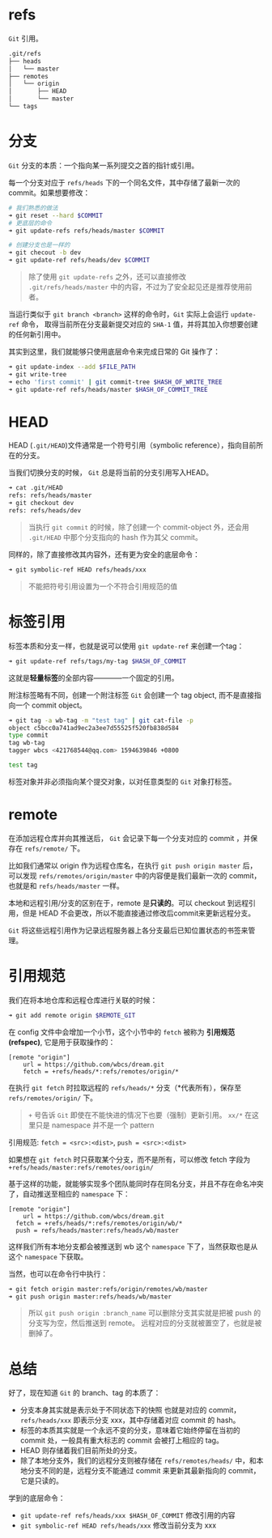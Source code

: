 # refs
`Git` 引用。
```sh
.git/refs
├── heads
│   └── master
├── remotes
│   └── origin
│       ├── HEAD
│       └── master
└── tags
```

# 分支
`Git` 分支的本质：一个指向某一系列提交之首的指针或引用。

每一个分支对应于 `refs/heads` 下的一个同名文件，其中存储了最新一次的 commit。如果想要修改：

```sh
# 我们熟悉的做法
➜ git reset --hard $COMMIT
# 更底层的命令
➜ git update-refs refs/heads/master $COMMIT

# 创建分支也是一样的
➜ git checout -b dev
➜ git update-ref refs/heads/dev $COMMIT
```
> 除了使用 `git update-refs` 之外，还可以直接修改 `.git/refs/heads/master` 中的内容，不过为了安全起见还是推荐使用前者。

当运行类似于 `git branch <branch>` 这样的命令时，`Git` 实际上会运行 `update-ref` 命令， 取得当前所在分支最新提交对应的 `SHA-1` 值，并将其加入你想要创建的任何新引用中。

其实到这里，我们就能够只使用底层命令来完成日常的 Git 操作了：
```sh
➜ git update-index --add $FILE_PATH
➜ git write-tree
➜ echo 'first commit' | git commit-tree $HASH_OF_WRITE_TREE
➜ git update-ref refs/heads/master $HASH_OF_COMMIT_TREE
```

# HEAD
HEAD (`.git/HEAD`)文件通常是一个符号引用（symbolic reference），指向目前所在的分支。

当我们切换分支的时候， `Git` 总是将当前的分支引用写入HEAD。
```sh
➜ cat .git/HEAD
refs: refs/heads/master
➜ git checkout dev
refs: refs/heads/dev
```
> 当执行 `git commit` 的时候，除了创建一个 commit-object 外，还会用 `.git/HEAD` 中那个分支指向的 hash 作为其父 commit。

同样的，除了直接修改其内容外，还有更为安全的底层命令：
```sh
➜ git symbolic-ref HEAD refs/heads/xxx
```
> 不能把符号引用设置为一个不符合引用规范的值


# 标签引用
标签本质和分支一样，也就是说可以使用 `git update-ref` 来创建一个tag：
```sh
➜ git update-ref refs/tags/my-tag $HASH_OF_COMMIT
```
这就是**轻量标签**的全部内容————一个固定的引用。

附注标签略有不同，创建一个附注标签 `Git` 会创建一个 tag object, 而不是直接指向一个 commit object。
```sh
➜ git tag -a wb-tag -m "test tag" | git cat-file -p
object c5bcc0a741ad9ec2a3ee7d55525f520fb838d584
type commit
tag wb-tag
tagger wbcs <421768544@qq.com> 1594639846 +0800

test tag
```
标签对象并非必须指向某个提交对象，以对任意类型的 `Git` 对象打标签。

# remote
在添加远程仓库并向其推送后， `Git` 会记录下每一个分支对应的 commit ，并保存在 `refs/remote/` 下。

比如我们通常以 origin 作为远程仓库名，在执行 `git push origin master` 后，可以发现 `refs/remotes/origin/master` 中的内容便是我们最新一次的 commit，也就是和 `refs/heads/master` 一样。

本地和远程引用/分支的区别在于，remote 是**只读的**。可以 checkout 到远程引用，但是 HEAD 不会更改，所以不能直接通过修改后commit来更新远程分支。

`Git` 将这些远程引用作为记录远程服务器上各分支最后已知位置状态的书签来管理。

# 引用规范
我们在将本地仓库和远程仓库进行关联的时候：
```sh
➜ git add remote origin $REMOTE_GIT
```
在 config 文件中会增加一个小节，这个小节中的 `fetch` 被称为 **引用规范(refspec)**, 它是用于获取操作的：
```
[remote "origin"]
	url = https://github.com/wbcs/dream.git
	fetch = +refs/heads/*:refs/remotes/origin/*
```
在执行 `git fetch` 时拉取远程的 `refs/heads/*` 分支（*代表所有），保存至 `refs/remotes/origin/` 下。
> `+` 号告诉 `Git` 即使在不能快进的情况下也要（强制）更新引用。 `xx/*` 在这里只是 namespace 并不是一个 pattern

引用规范: `fetch = <src>:<dist>`, `push = <src>:<dist>`

如果想在 `git fetch` 时只获取某个分支，而不是所有，可以修改 fetch 字段为 `+refs/heads/master:refs/remotes/oorigin/`

基于这样的功能，就能够实现多个团队能同时存在同名分支，并且不存在命名冲突了，自动推送至相应的 `namespace` 下：
```
[remote "origin"]
	url = https://github.com/wbcs/dream.git
  fetch = +refs/heads/*:refs/remotes/origin/wb/*
  push = refs/heads/master:refs/heads/wb/master
```
这样我们所有本地分支都会被推送到 wb 这个 `namespace` 下了，当然获取也是从这个 `namespace` 下获取。

当然，也可以在命令行中执行：
```sh
➜ git fetch origin master:refs/origin/remotes/wb/master
➜ git push origin master:refs/heads/wb/master
```
> 所以 `git push origin :branch_name` 可以删除分支其实就是把被 push 的分支写为空，然后推送到 remote。 远程对应的分支就被置空了，也就是被删掉了。

# 总结
好了，现在知道 `Git` 的 branch、tag 的本质了：
+ 分支本身其实就是表示处于不同状态下的快照 也就是对应的 commit， `refs/heads/xxx` 即表示分支 xxx，其中存储着对应 commit 的 hash。
+ 标签的本质其实就是一个永远不变的分支，意味着它始终停留在当初的 commit 处，一般具有重大标志的 commit 会被打上相应的 tag。
+ HEAD 则存储着我们目前所处的分支。
+ 除了本地分支外，我们的远程分支则被存储在 `refs/remotes/heads/` 中，和本地分支不同的是，远程分支不能通过 commit 来更新其最新指向的 commit，它是只读的。

学到的底层命令：
+ `git update-ref refs/heads/xxx $HASH_OF_COMMIT` 修改引用的内容
+ `git symbolic-ref HEAD refs/heads/xxx` 修改当前分支为 xxx
